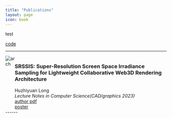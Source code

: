 ```yaml
---
title: "Publications"
layout: page
icon: book
---
```


<p>test</p>
<div class="more"><a href="./test.html">code</a></div>

------
<div style="display: flex;">
<img class="img-square" src="2023/SRSSIS/pic.jpg" title="arch">
<div>
<h3>SRSSIS: Super-Resolution Screen Space Irradiance Sampling for Lightweight Collaborative Web3D Rendering Architecture</h3>
Huzhiyuan Long
<br>
<i>Lecture Notes in Computer Science(CAD/graphics 2023)</i>
<br>
<div class="more"><a href="./2023/SRSSIS/SRSSIS.pdf">author pdf</a></div> 
<div class="more"><a href="./2023/SRSSIS/poster.pdf">poster</a></div>
</div>
</div>
------
